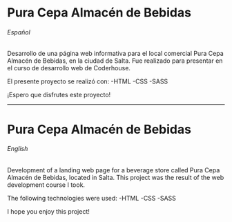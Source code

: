 # Pura Cepa Almacén de Bebidas
###### Español
Desarrollo de una página web informativa para el local comercial Pura Cepa Almacén de Bebidas, en la ciudad de Salta. Fue realizado para presentar en el curso de desarrollo web de Coderhouse.

El presente proyecto se realizó con: 
-HTML
-CSS
-SASS

¡Espero que disfrutes este proyecto!


------------

# Pura Cepa Almacén de Bebidas
###### English
Development of a landing web page for a beverage store called Pura Cepa Almacén de Bebidas, located in Salta. This project was the result of the web development course I took.

The following technologies were used:
-HTML
-CSS
-SASS

I hope you enjoy this project!